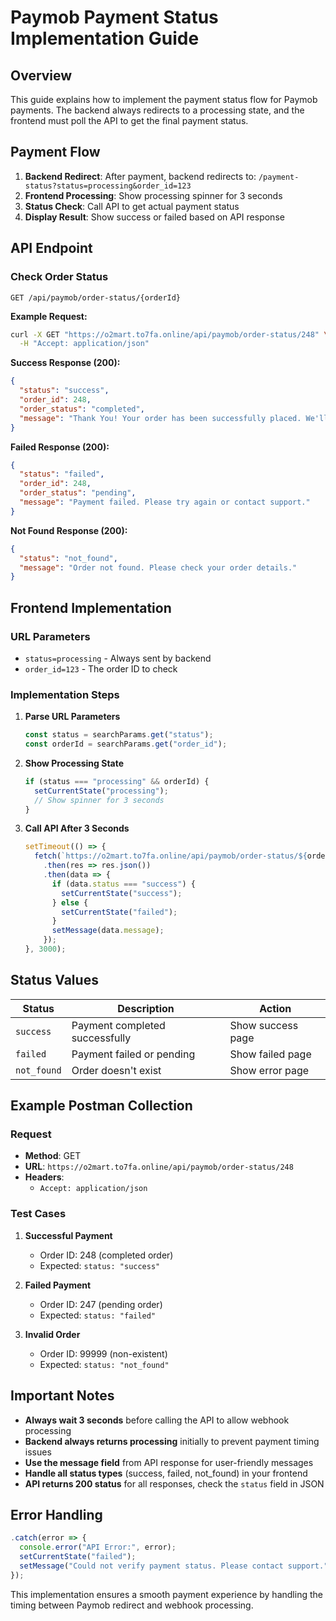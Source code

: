 # Paymob Payment Status Implementation Guide

## Overview
This guide explains how to implement the payment status flow for Paymob payments. The backend always redirects to a processing state, and the frontend must poll the API to get the final payment status.

## Payment Flow

1. **Backend Redirect**: After payment, backend redirects to: `/payment-status?status=processing&order_id=123`
2. **Frontend Processing**: Show processing spinner for 3 seconds
3. **Status Check**: Call API to get actual payment status
4. **Display Result**: Show success or failed based on API response

## API Endpoint

### Check Order Status
```
GET /api/paymob/order-status/{orderId}
```

**Example Request:**
```bash
curl -X GET "https://o2mart.to7fa.online/api/paymob/order-status/248" \
  -H "Accept: application/json"
```

**Success Response (200):**
```json
{
  "status": "success",
  "order_id": 248,
  "order_status": "completed",
  "message": "Thank You! Your order has been successfully placed. We'll get back to you shortly."
}
```

**Failed Response (200):**
```json
{
  "status": "failed",
  "order_id": 248,
  "order_status": "pending",
  "message": "Payment failed. Please try again or contact support."
}
```

**Not Found Response (200):**
```json
{
  "status": "not_found",
  "message": "Order not found. Please check your order details."
}
```

## Frontend Implementation

### URL Parameters
- `status=processing` - Always sent by backend
- `order_id=123` - The order ID to check

### Implementation Steps

1. **Parse URL Parameters**
   ```javascript
   const status = searchParams.get("status");
   const orderId = searchParams.get("order_id");
   ```

2. **Show Processing State**
   ```javascript
   if (status === "processing" && orderId) {
     setCurrentState("processing");
     // Show spinner for 3 seconds
   }
   ```

3. **Call API After 3 Seconds**
   ```javascript
   setTimeout(() => {
     fetch(`https://o2mart.to7fa.online/api/paymob/order-status/${orderId}`)
       .then(res => res.json())
       .then(data => {
         if (data.status === "success") {
           setCurrentState("success");
         } else {
           setCurrentState("failed");
         }
         setMessage(data.message);
       });
   }, 3000);
   ```

## Status Values

| Status | Description | Action |
|--------|-------------|--------|
| `success` | Payment completed successfully | Show success page |
| `failed` | Payment failed or pending | Show failed page |
| `not_found` | Order doesn't exist | Show error page |

## Example Postman Collection

### Request
- **Method**: GET
- **URL**: `https://o2mart.to7fa.online/api/paymob/order-status/248`
- **Headers**: 
  - `Accept: application/json`

### Test Cases

1. **Successful Payment**
   - Order ID: 248 (completed order)
   - Expected: `status: "success"`

2. **Failed Payment**
   - Order ID: 247 (pending order)
   - Expected: `status: "failed"`

3. **Invalid Order**
   - Order ID: 99999 (non-existent)
   - Expected: `status: "not_found"`

## Important Notes

- **Always wait 3 seconds** before calling the API to allow webhook processing
- **Backend always returns processing** initially to prevent payment timing issues
- **Use the message field** from API response for user-friendly messages
- **Handle all status types** (success, failed, not_found) in your frontend
- **API returns 200 status** for all responses, check the `status` field in JSON

## Error Handling

```javascript
.catch(error => {
  console.error("API Error:", error);
  setCurrentState("failed");
  setMessage("Could not verify payment status. Please contact support.");
});
```

This implementation ensures a smooth payment experience by handling the timing between Paymob redirect and webhook processing.